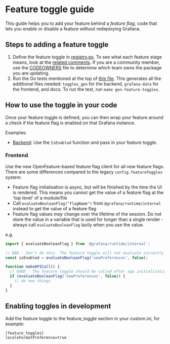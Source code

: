 # Feature toggle guide

This guide helps you to add your feature behind a _feature flag_, code that lets you enable or disable a feature without redeploying Grafana.

## Steps to adding a feature toggle

1. Define the feature toggle in [registry.go](../pkg/services/featuremgmt/registry.go). To see what each feature stage means, look at the [related comments](../pkg/services/featuremgmt/features.go). If you are a community member, use the [CODEOWNERS](../.github/CODEOWNERS) file to determine which team owns the package you are updating.
2. Run the Go tests mentioned at the top of [this file](../pkg/services/featuremgmt/toggles_gen.go). This generates all the additional files needed: `toggles_gen` for the backend, `grafana-data` for the frontend, and docs. To run the test, run `make gen-feature-toggles`.

## How to use the toggle in your code

Once your feature toggle is defined, you can then wrap your feature around a check if the feature flag is enabled on that Grafana instance.

Examples:

- [Backend](https://github.com/grafana/grafana/blob/feb2b5878b3e3ec551d64872c35edec2a0187812/pkg/services/authn/clients/session.go#L57): Use the `IsEnabled` function and pass in your feature toggle.

### Frontend

Use the new OpenFeature-based feature flag client for all new feature flags. There are some differences compared to the legacy `config.featureToggles` system:

- Feature flag initialisation is async, but will be finished by the time the UI is rendered. This means you cannot get the value of a feature flag at the 'top level' of a module/file
- Call `evaluateBooleanFlag("flagName")` from `@grafana/runtime/internal` instead to get the value of a feature flag
- Feature flag values _may_ change over the lifetime of the session. Do not store the value in a variable that is used for longer than a single render - always call `evaluateBooleanFlag` lazily when you use the value.

e.g.

```ts
import { evaluateBooleanFlag } from '@grafana/runtime/internal';

// BAD - Don't do this. The feature toggle will not evaluate correctly
const isEnabled = evaluateBooleanFlag('newPreferences', false);

function makeAPICall() {
  // GOOD - The feature toggle should be called after app initialisation
  if (evaluateBooleanFlag('newPreferences', false)) {
    // do new things
  }
}
```

## Enabling toggles in development

Add the feature toggle to the feature_toggle section in your custom.ini, for example:

```
[feature_toggles]
localeFormatPreference=true
```
